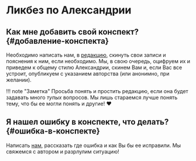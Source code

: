 # Ликбез по Александрии

## Как мне добавить свой конспект? {#добавление-конспекта}

Необходимо написать нам, в [редакцию](admins.md), скинуть свои записи и пояснения к ним, если необходимо. Мы, в свою очередь, оцифруем их и приведем к общему стилю Александрии, скинем Вам и, если Вас все устроит, опубликуем с указанием авторства (или анонимно, при желании).

!!! note "Заметка"
    Просьба понять и простить редакцию, если она будет задавать много *тупых* вопросов. Мы лишь стараемся лучше понять тему, что бы ее могли понять и другие! ❤️

## Я нашел ошибку в конспекте, что делать? {#ошибка-в-конспекте}

Написать [нам](admins.md), рассказать где ошибка и как Вы бы ее исправили. Мы свяжемся с автором и разрлулим ситуацию!
